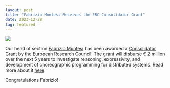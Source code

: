 ```yaml
---
layout: post
title: "Fabrizio Montesi Receives the ERC Consolidator Grant"
date: 2023-12-28
tag: featured
---
```

<img class="img-fluid mx-auto d-block" src="/images/people/fmontesi-p.jpg">

Our head of section [Fabrizio Montesi](https://acp.sdu.dk/people.html#fm) has been awarded a [Consolidator Grant](https://erc.europa.eu/apply-grant/consolidator-grant) by the European Research Council! [The grant](https://acp.sdu.dk/grants.html#CHORDS) will disburse € 2 million over the next 5 years to investigate reasoning, expressivity, and development of choreographic programming for distributed systems. Read more about it [here](https://www.sdu.dk/en/om_sdu/fakulteterne/naturvidenskab/nyheder-2023/erc-montesi).

Congratulations Fabrizio!